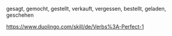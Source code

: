 gesagt, gemocht, gestellt, verkauft, vergessen, bestellt, geladen, geschehen

https://www.duolingo.com/skill/de/Verbs%3A-Perfect-1